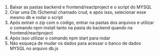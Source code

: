 1. Baixar as pastas backend e frontend/reactproject e o script do MYSQL
2. Criar uma Db (Schema) chamado crud, e após isso, selecionar esse mesmo db e rodar o script
4. Após extrair o zip com o código, entrar na pastas dos arquivos e utilizar o comando npm install tanto na pasta do backend quando na frontend/reactproject
5. Após isso utilizar o comando npm start para rodar
6. Não esqueça de mudar os dados para acessar o banco de dados MYSQL no arquivo db.js



